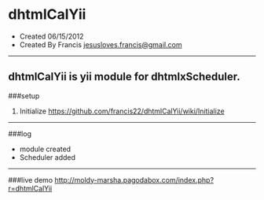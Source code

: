 dhtmlCalYii
===========
 * Created 06/15/2012
 * Created By Francis <jesusloves.francis@gmail.com>

-----------
dhtmlCalYii is yii module for dhtmlxScheduler.
-----------
###setup
1. Initialize
	https://github.com/francis22/dhtmlCalYii/wiki/Initialize
-----------
###log
* module created
* Scheduler added
-----------
###live demo
	http://moldy-marsha.pagodabox.com/index.php?r=dhtmlCalYii
